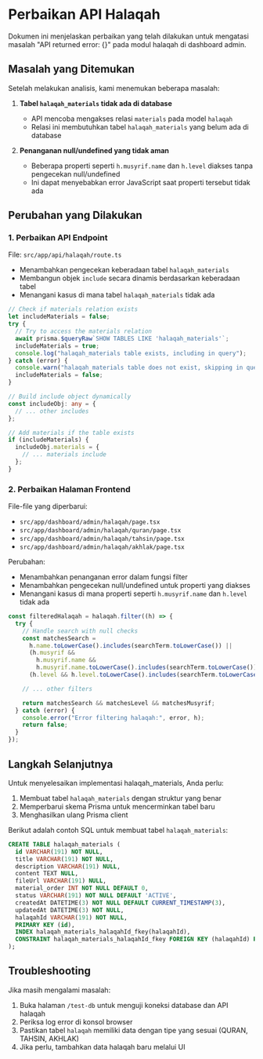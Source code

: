# Perbaikan API Halaqah

Dokumen ini menjelaskan perbaikan yang telah dilakukan untuk mengatasi masalah "API returned error: {}" pada modul halaqah di dashboard admin.

## Masalah yang Ditemukan

Setelah melakukan analisis, kami menemukan beberapa masalah:

1. **Tabel `halaqah_materials` tidak ada di database**
   - API mencoba mengakses relasi `materials` pada model `halaqah`
   - Relasi ini membutuhkan tabel `halaqah_materials` yang belum ada di database

2. **Penanganan null/undefined yang tidak aman**
   - Beberapa properti seperti `h.musyrif.name` dan `h.level` diakses tanpa pengecekan null/undefined
   - Ini dapat menyebabkan error JavaScript saat properti tersebut tidak ada

## Perubahan yang Dilakukan

### 1. Perbaikan API Endpoint

File: `src/app/api/halaqah/route.ts`

- Menambahkan pengecekan keberadaan tabel `halaqah_materials`
- Membangun objek `include` secara dinamis berdasarkan keberadaan tabel
- Menangani kasus di mana tabel `halaqah_materials` tidak ada

```typescript
// Check if materials relation exists
let includeMaterials = false;
try {
  // Try to access the materials relation
  await prisma.$queryRaw`SHOW TABLES LIKE 'halaqah_materials'`;
  includeMaterials = true;
  console.log("halaqah_materials table exists, including in query");
} catch (error) {
  console.warn("halaqah_materials table does not exist, skipping in query");
  includeMaterials = false;
}

// Build include object dynamically
const includeObj: any = {
  // ... other includes
};

// Add materials if the table exists
if (includeMaterials) {
  includeObj.materials = {
    // ... materials include
  };
}
```

### 2. Perbaikan Halaman Frontend

File-file yang diperbarui:

- `src/app/dashboard/admin/halaqah/page.tsx`
- `src/app/dashboard/admin/halaqah/quran/page.tsx`
- `src/app/dashboard/admin/halaqah/tahsin/page.tsx`
- `src/app/dashboard/admin/halaqah/akhlak/page.tsx`

Perubahan:

- Menambahkan penanganan error dalam fungsi filter
- Menambahkan pengecekan null/undefined untuk properti yang diakses
- Menangani kasus di mana properti seperti `h.musyrif.name` dan `h.level` tidak ada

```typescript
const filteredHalaqah = halaqah.filter((h) => {
  try {
    // Handle search with null checks
    const matchesSearch =
      h.name.toLowerCase().includes(searchTerm.toLowerCase()) ||
      (h.musyrif &&
        h.musyrif.name &&
        h.musyrif.name.toLowerCase().includes(searchTerm.toLowerCase())) ||
      (h.level && h.level.toLowerCase().includes(searchTerm.toLowerCase()));

    // ... other filters

    return matchesSearch && matchesLevel && matchesMusyrif;
  } catch (error) {
    console.error("Error filtering halaqah:", error, h);
    return false;
  }
});
```

## Langkah Selanjutnya

Untuk menyelesaikan implementasi halaqah_materials, Anda perlu:

1. Membuat tabel `halaqah_materials` dengan struktur yang benar
2. Memperbarui skema Prisma untuk mencerminkan tabel baru
3. Menghasilkan ulang Prisma client

Berikut adalah contoh SQL untuk membuat tabel `halaqah_materials`:

```sql
CREATE TABLE halaqah_materials (
  id VARCHAR(191) NOT NULL,
  title VARCHAR(191) NOT NULL,
  description VARCHAR(191) NULL,
  content TEXT NULL,
  fileUrl VARCHAR(191) NULL,
  material_order INT NOT NULL DEFAULT 0,
  status VARCHAR(191) NOT NULL DEFAULT 'ACTIVE',
  createdAt DATETIME(3) NOT NULL DEFAULT CURRENT_TIMESTAMP(3),
  updatedAt DATETIME(3) NOT NULL,
  halaqahId VARCHAR(191) NOT NULL,
  PRIMARY KEY (id),
  INDEX halaqah_materials_halaqahId_fkey(halaqahId),
  CONSTRAINT halaqah_materials_halaqahId_fkey FOREIGN KEY (halaqahId) REFERENCES halaqah(id) ON DELETE CASCADE ON UPDATE CASCADE
);
```

## Troubleshooting

Jika masih mengalami masalah:

1. Buka halaman `/test-db` untuk menguji koneksi database dan API halaqah
2. Periksa log error di konsol browser
3. Pastikan tabel `halaqah` memiliki data dengan tipe yang sesuai (QURAN, TAHSIN, AKHLAK)
4. Jika perlu, tambahkan data halaqah baru melalui UI
